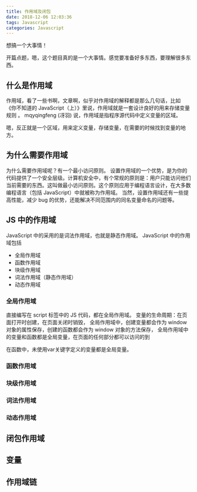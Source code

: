 ```yaml
---
title: 作用域及闭包
date: 2018-12-06 12:03:36
tags: Javascript
categories: Javascript
---
```


想搞一个大事情！

开篇点题，嗯，这个题目真的是一个大事情。感觉要准备好多东西，要理解很多东西。

## 什么是作用域

作用域，看了一些书啊，文章啊，似乎对作用域的解释都是那么几句话，比如
《你不知道的 JavaScript（上）》里说，作用域就是一套设计良好的用来存储变量规则 。
mqyqingfeng (冴羽) 说，作用域是指程序源代码中定义变量的区域。

嗯，反正就是一个区域，用来定义变量，存储变量，在需要的时候找到变量的地方。

## 为什么需要作用域

为什么需要作用域呢？有一个最小访问原则。
设置作用域的一个优势，是为你的代码提供了一个安全层级。计算机安全中，有个常规的原则是：用户只能访问他们当前需要的东西。这叫做最小访问原则。这个原则应用于编程语言设计，在大多数编程语言（包括 JavaScript）中就被称为作用域。
当然，设置作用域还有一些提高性能，减少 bug 的优势，还能解决不同范围内的同名变量命名的问题等。

## JS 中的作用域

JavaScript 中的采用的是词法作用域，也就是静态作用域。
JavaScript 中的作用域包括

- 全局作用域
- 函数作用域
- 块级作用域
- 词法作用域（静态作用域）
- 动态作用域

### 全局作用域

直接编写在 script 标签中的 JS 代码，都在全局作用域。
变量的生命周期：在页面打开时创建，在页面关闭时销毁，
全局作用域中，创建变量都会作为 window 对象的属性保存，创建的函数都会作为 window 对象的方法保存，
全局作用域中的变量和函数都是全局变量，在页面的任何部分都可以访问的到

在函数中，未使用var关键字定义的变量都是全局变量。

### 函数作用域

### 块级作用域

### 词法作用域

### 动态作用域

## 闭包作用域

## 变量

## 作用域链
